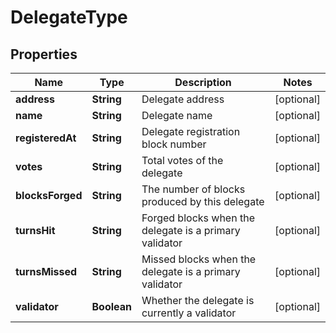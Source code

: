 
# DelegateType

## Properties
Name | Type | Description | Notes
------------ | ------------- | ------------- | -------------
**address** | **String** | Delegate address |  [optional]
**name** | **String** | Delegate name |  [optional]
**registeredAt** | **String** | Delegate registration block number |  [optional]
**votes** | **String** | Total votes of the delegate |  [optional]
**blocksForged** | **String** | The number of blocks produced by this delegate |  [optional]
**turnsHit** | **String** | Forged blocks when the delegate is a primary validator |  [optional]
**turnsMissed** | **String** | Missed blocks when the delegate is a primary validator |  [optional]
**validator** | **Boolean** | Whether the delegate is currently a validator |  [optional]



